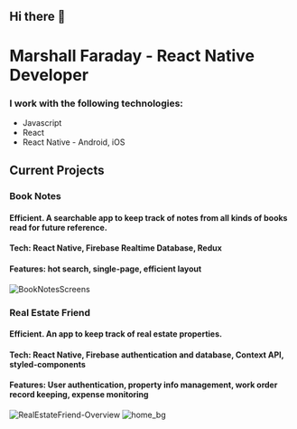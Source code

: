 

## Hi there 👋


# Marshall Faraday - React Native Developer


### I work with the following technologies:

* Javascript
* React
* React Native - Android, iOS

## Current Projects

### Book Notes

#### Efficient. A searchable app to keep track of notes from all kinds of books read for future reference.

#### Tech: React Native, Firebase Realtime Database, Redux

#### Features: hot search, single-page, efficient layout

![BookNotesScreens](https://user-images.githubusercontent.com/57548521/115157731-e1281a00-a058-11eb-8e53-24bdebbc3bab.png)

### Real Estate Friend

#### Efficient. An app to keep track of real estate properties.

#### Tech: React Native, Firebase authentication and database, Context API, styled-components

#### Features: User authentication, property info management, work order record keeping, expense monitoring

![RealEstateFriend-Overview](https://user-images.githubusercontent.com/57548521/115976783-805c7e00-a53f-11eb-983f-f06441c7c6ea.png)
![home_bg](https://user-images.githubusercontent.com/57548521/115976785-80f51480-a53f-11eb-9cf1-178a5463b3df.jpg)
